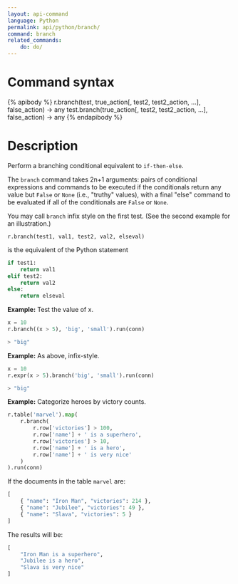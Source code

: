 ```yaml
---
layout: api-command
language: Python
permalink: api/python/branch/
command: branch
related_commands:
    do: do/
---
```


# Command syntax #

{% apibody %}
r.branch(test, true_action[, test2, test2_action, ...], false_action) &rarr; any
test.branch(true_action[, test2, test2_action, ...], false_action) &rarr; any
{% endapibody %}

# Description #

Perform a branching conditional equivalent to `if-then-else`.

The `branch` command takes 2n+1 arguments: pairs of conditional expressions and commands to be executed if the conditionals return any value but `False` or `None` (i.e., "truthy" values), with a final "else" command to be evaluated if all of the conditionals are `False` or `None`.

<!-- break -->

You may call `branch` infix style on the first test. (See the second example for an illustration.)

```
r.branch(test1, val1, test2, val2, elseval)
```

is the equivalent of the Python statement

```py
if test1:
    return val1
elif test2:
    return val2
else:
    return elseval
```

__Example:__ Test the value of x.

```py
x = 10
r.branch((x > 5), 'big', 'small').run(conn)

> "big"
```

__Example:__ As above, infix-style.

```py
x = 10
r.expr(x > 5).branch('big', 'small').run(conn)

> "big"
```

__Example:__ Categorize heroes by victory counts.

```py
r.table('marvel').map(
    r.branch(
        r.row['victories'] > 100,
        r.row['name'] + ' is a superhero',
        r.row['victories'] > 10,
        r.row['name'] + ' is a hero',
        r.row['name'] + ' is very nice'
    )
).run(conn)
```

If the documents in the table `marvel` are:

```py
[
    { "name": "Iron Man", "victories": 214 },
    { "name": "Jubilee", "victories": 49 },
    { "name": "Slava", "victories": 5 }
]
```

The results will be:

```py
[
    "Iron Man is a superhero",
    "Jubilee is a hero",
    "Slava is very nice"
]
```
